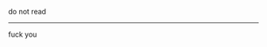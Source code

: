 do not read









__________________________________________________________________________________________________________________________________________
fuck you
